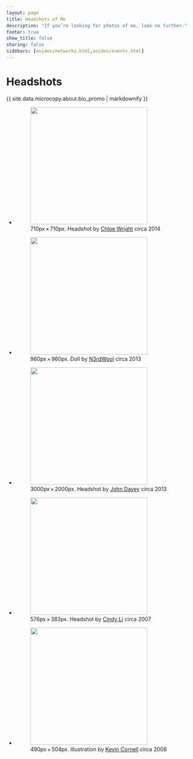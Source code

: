 ```yaml
---
layout: page
title: Headshots of Me
description: "If you’re looking for photos of me, look no further."
footer: true
show_title: false
sharing: false
sidebars: [asides/networks.html,asides/events.html]
---
```


# Headshots

<aside class="alternate">{{ site.data.microcopy.about.bio_promo | markdownify }}</aside>

<ul class="listing listing--gallery">
	<li class="listing__item listing__item--photo">
		<figure id="headshot-2014">
			<a href="/i/headshots/2014.jpg">
				<img src="/i/headshots/2014-sm.jpg" srcset="/i/headshots/2014-sm.jpg 310w, /i/headshots/2014.jpg 713w"
					 alt="" width="310" height="310">
			</a>
			<figcaption>710px × 710px. Headshot by <a href="https://www.flickr.com/photos/chlobotphoto">Chloe Wright</a> circa 2014</figcaption>
		</figure>
	</li>
	<li class="listing__item listing__item--photo">
		<figure id="headshot-doll">
			<a href="/i/headshots/doll.jpg">
				<img src="/i/headshots/doll-sm.jpg" srcset="/i/headshots/doll-sm.jpg 310w, /i/headshots/doll.jpg 960w"
				 	 alt="" width="310" height="310">
			</a>
			<figcaption>960px × 960px. Doll by <a href="https://www.etsy.com/shop/N3rdWool">N3rdWool</a> circa 2013</figcaption>
		</figure>
	</li>
	<li class="listing__item listing__item--photo">
		<figure id="headshot-2013">
			<a href="/i/headshots/2013.jpg">
				<img src="/i/headshots/2013-sm.jpg" srcset="/i/headshots/2013-sm.jpg 310w, /i/headshots/2013.jpg 3000w"
					 alt="" width="310" height="310">
			</a>
			<figcaption>3000px × 2000px. Headshot by <a href="https://www.flickr.com/photos/johndavey/">John Davey</a> circa 2013</figcaption>
		</figure>
	</li>
	<li class="listing__item listing__item--photo">
		<figure id="headshot-2007">
			<a href="/i/headshots/2007.jpg">
				<img src="/i/headshots/2007-sm.jpg" srcset="/i/headshots/2007-sm.jpg 310w, /i/headshots/2007.jpg 576w"
					 alt="" width="310" height="310">
			</a>
			<figcaption>576px × 383px. Headshot by <a href="https://www.flickr.com/photos/cindyli/">Cindy Li</a> circa 2007</figcaption>
		</figure>
	</li>
	<li class="listing__item listing__item--photo">
		<figure id="headshot-avatar">
			<a href="/i/headshots/avatar-cornell.jpg">
				<img src="/i/headshots/avatar-cornell-sm.png" srcset="/i/headshots/avatar-cornell-sm.png 310w, /i/headshots/avatar-cornell.png 960w"
				 	 alt="" width="310" height="310">
			</a>
			<figcaption>490px × 504px. Illustration by <a href="http://bearskinrug.co.uk">Kevin Cornell</a> circa 2008</figcaption>
		</figure>
	</li>
</ul>